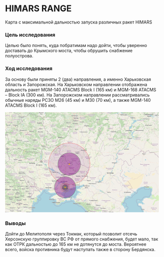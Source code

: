 # HIMARS RANGE
 Карта с максимальной дальностью запуска различных ракет HIMARS
 
### Цель исследования
 Целью было понять, куда побратимам надо дойти, чтобы уверенно доставать до Крымского моста, чтобы обрушить снабжение полуострова.

### Ход исследования 
 За основу были приняты 2 (два) направления, а именно Харьковская область и Запорожская.
 На Харьковском направлении отображена дальность ракет MGM-140 ATACMS Block I (165 км) и MGM-168 ATACMS – Block IA (300 км).
 На Запорожском направлении рассматривались обычные наряды РСЗО М26 (45 км) и М30 (70 км), а также MGM-140 ATACMS Block I (165 км).
 
 ![Изображение](HIMARS_RANGE/Range.png "Дальности HIMARS")
 
### Выводы
 Дойти до Мелитополя через Токмак, который позволит отсечь Херсонскую группировку ВС РФ от прямого снабжения, будет мало, так как ОТРК дальностью до 165 км не дотянутся до моста.
 Вероятнее всего, войска противника будут наступать также в сторону Бердянска.
 
